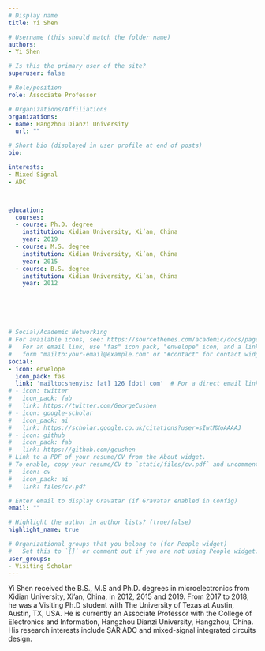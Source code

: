 ```yaml
---
# Display name
title: Yi Shen

# Username (this should match the folder name)
authors:
- Yi Shen

# Is this the primary user of the site?
superuser: false

# Role/position
role: Associate Professor

# Organizations/Affiliations
organizations:
- name: Hangzhou Dianzi University
  url: ""

# Short bio (displayed in user profile at end of posts)
bio: 

interests:
- Mixed Signal
- ADC



education:
  courses:
  - course: Ph.D. degree
    institution: Xidian University, Xi’an, China
    year: 2019
  - course: M.S. degree
    institution: Xidian University, Xi’an, China
    year: 2015
  - course: B.S. degree
    institution: Xidian University, Xi’an, China
    year: 2012






# Social/Academic Networking
# For available icons, see: https://sourcethemes.com/academic/docs/page-builder/#icons
#   For an email link, use "fas" icon pack, "envelope" icon, and a link in the
#   form "mailto:your-email@example.com" or "#contact" for contact widget.
social:
- icon: envelope
  icon_pack: fas
  link: 'mailto:shenyisz [at] 126 [dot] com'  # For a direct email link, use "mailto:test@example.org".
# - icon: twitter
#   icon_pack: fab
#   link: https://twitter.com/GeorgeCushen
# - icon: google-scholar
#   icon_pack: ai
#   link: https://scholar.google.co.uk/citations?user=sIwtMXoAAAAJ
# - icon: github
#   icon_pack: fab
#   link: https://github.com/gcushen
# Link to a PDF of your resume/CV from the About widget.
# To enable, copy your resume/CV to `static/files/cv.pdf` and uncomment the lines below.
# - icon: cv
#   icon_pack: ai
#   link: files/cv.pdf

# Enter email to display Gravatar (if Gravatar enabled in Config)
email: ""

# Highlight the author in author lists? (true/false)
highlight_name: true

# Organizational groups that you belong to (for People widget)
#   Set this to `[]` or comment out if you are not using People widget.
user_groups:
- Visiting Scholar
---
```



Yi Shen received the B.S., M.S and Ph.D. degrees in microelectronics from Xidian University, Xi’an, China, in 2012, 2015 and 2019. From 2017 to 2018, he was a Visiting Ph.D student with The University of Texas at Austin, Austin, TX, USA. He is currently an Associate Professor with the College of Electronics and Information, Hangzhou Dianzi University, Hangzhou, China. His research interests include SAR ADC and mixed-signal integrated circuits design.
